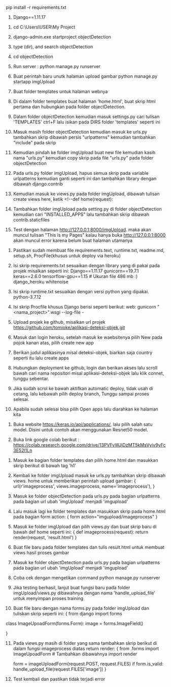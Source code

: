 <!-- Istall Library -->
pip install -r requirements.txt
1. Django==1.11.17

<!-- A. Desain website dahulu -->

1. cd C:\Users\USER\My Project
2. django-admin.exe startproject objectDetection
3. type (dir), and search objectDetection
4. cd objectDetection
5. Run server : python manage.py runserver

6. Buat perintah baru unutk halaman upload gambar
python manage.py startapp imgUpload

7. Buat folder templates untuk halaman webnya

8. Di dalam folder templates buat halaman 'home.html', buat skrip html pertama
dan hubungkan pada folder objectDetection.

9. Dalam folder objectDetection kemudian masuk settings.py cari tulisan 'TEMPLATES' ctrl+F lalu isikan pada DIRS folder 'templates' seperti ini <!--'DIRS': ['templates'], -->

10. Masuk masih folder objectDetection kemudian masuk ke urls.py tambahkan skrip <!-- url(r'imgUpload', include('imgUpload.urls')), --> dibawah persis "urlpatterns" kemudian tambahkan "include" pada skrip <!-- from django.conf.urls import url, include -->

11. Kemudian pindah ke folder imgUpload buat new file kemudian kasih nama "urls.py" kemudian copy skrip pada file "urls.py" pada folder objectDetection

12. Pada urls.py folder imgUpload, hapus semua skrip pada variable urlpatterns kemudian ganti seperti ini <!-- url(r'^$', views.home, name='home'), --> dan tambahkan library dengan <!-- from . import views --> dibawah django.contrib

13. Kemudian masuk ke views.py pada folder imgUpload, dibawah tulisan create views here, ketik <!--def home(request):
    <!--return render(request, 'home.html')  -->

14. Tambahkan folder imgUpload pada setting.py di folder objectDetection kemudian cari "INSTALLED_APPS" lalu tambahkan skrip <!-- 'imgUpload', --> dibawah contrib.staticfiles

15. Test dengan halaman http://127.0.0.1:8000/imgUpload. maka akan muncul tulisan "This is my Pages" kalau hanya buka http://127.0.0.1:8000 akan muncul error karena belum buat halaman utamanya

<!-- Deploy project ke Heroku -->
1. Pastikan sudah membuat file requirements.text, runtime.txt, readme.md, setup.sh, ProcFile(khusus untuk deploy via heroku)

1. Isi skrip requirements.txt sesuaikan dengan library yang di pakai pada projek misalkan seperti ini:
Django==1.11.17
gunicorn==19.7.1
keras==2.6.0
tensorflow-gpu==1.15 # Ukuran file 486 mb :)
django_heroku
whitenoise

2. Isi skrip runtime.txt sesuaikan dengan versi python yang dipakai.
python-3.7.12

3. Isi skrip Procfile khusus Django berisi seperti berikut:
web: gunicorn "<nama_project>".wsgi --log-file -

4. Upload projek ke github, misalkan url projek https://github.com/tomioke/aplikasi-deteksi-objek.git

5. Masuk dan login heroku, setelah masuk ke waebsitenya pilih New pada pojok kanan atas, pilih create new app

6. Berikan judul aplikasinya misal deteksi-objek, biarkan saja country seperti itu lalu create apps

7. Hubungkan deployment ke github, login dan berikan akses lalu scroll bawah cari nama repositori misal aplikasi-deteksi-objek lalu klik connet, tunggu sebentar.

8. Jika sudah scrol ke bawah aktifkan automatic deploy, tidak usah di cetang, lalu kebawah pilih deploy branch, Tunggu sampai proses selesai.

9. Apabila sudah selesai bisa pilih Open apps lalu diarahkan ke halaman kita

<!-- Membuat backend dengan keras -->
1. Buka website https://keras.io/api/applications/, lalu pilih salah satu model. Disini untuk contoh akan menggunakan Resnet50 model.

2. Buka link google colab berikut : https://colab.research.google.com/drive/13PVFvWJjDzMT5kMsVyiv9yFc3E52l1Ln

<!-- Buat form upload gambar -->
1. Masuk ke bagian folder templates dan pilih home.html dan masukkan skrip berikut di bawah tag 'h1'

2. Kembali ke folder imgUpload masuk ke urls.py tambahkan skrip dibawah views. home untuk memberikan perintah upload gambar:
{
    url(r'imageprocess', views.imageprocess, name='imageprocess'),
}

3. Masuk ke folder objectDetection pada urls.py pada bagian urlpatterns pada bagian url ubah 'imgUpload' menjadi 'imgupload'

4. Lalu masuk lagi ke folder templates dan masukkan skrip pada home.html pada bagian form action:
{
    form action="imgupload/imageprocess"
}

5. Masuk ke folder imgUpload dan pilih views.py dan buat skrip baru di bawah def home seperti ini:
{
    def imageprocess(request):
    return render(request, 'result.html')
}

6. Buat file baru pada folder templates dan tulis result.html untuk membuat views hasil proses gambar

7. Masuk ke folder objectDetection pada urls.py pada bagian urlpatterns pada bagian url ubah 'imgUpload' menjadi 'imgupload'

8. Coba cek dengan mengetikan command python manage.py runserver

9. Jika testing berhasil, lanjut buat fungsi baru pada folder imgUpload/views.py dibawahnya dengan nama 'handle_upload_file' untuk menyimpan proses training

10. Buat file baru dengan nama forms.py pada folder imgUpload dan tuliskan skrip seperti ini:
{
    from django import  forms

class ImageUpoadForm(forms.Form):
    image = forms.ImageField()

}

11. Pada views.py masih di folder yang sama tambahkan skrip berikut di dalam fungsi imageprocess diatas return render:
{
    from .forms import ImageUpoadForm # Tambahkan dibawahnya import render

    form = imageUploadForm(request.POST, request.FILES)
    if form.is_valid:
        handle_upload_file(request.FILES['image'])
} 

12. Test kembali dan pastikan tidak terjadi error





